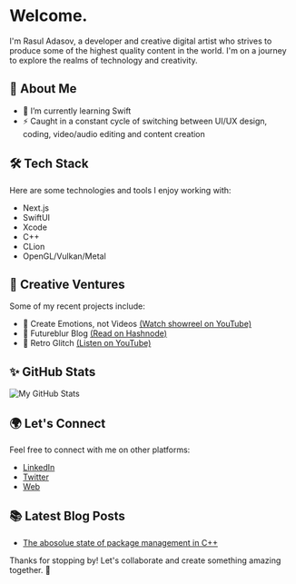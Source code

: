 # Welcome.

I'm Rasul Adasov, a developer and creative digital artist who strives to produce some of the highest quality content in the world. I'm on a journey to explore the realms of technology and creativity.

## 🚀 About Me

- 🌱 I’m currently learning Swift
- ⚡️ Caught in a constant cycle of switching between UI/UX design, coding, video/audio editing and content creation 

## 🛠️ Tech Stack

Here are some technologies and tools I enjoy working with:
- Next.js
- SwiftUI
- Xcode
- C++
- CLion
- OpenGL/Vulkan/Metal

## 🎨 Creative Ventures

Some of my recent projects include:

- 🎨 Create Emotions, not Videos [(Watch showreel on YouTube)](https://youtu.be/lEJwP7UA_PA)
- 📖 Futureblur Blog [(Read on Hashnode)](https://blog.futureblur.com)
- 🎵 Retro Glitch [(Listen on YouTube)](https://youtu.be/89iXrz1Cdt8)

## ✨ GitHub Stats

![My GitHub Stats](https://github-readme-stats.vercel.app/api?username=rdsov&show_icons=true&theme=dark)

## 🌍 Let's Connect

Feel free to connect with me on other platforms:

- [LinkedIn](https://www.linkedin.com/in/rasuladasov)
- [Twitter](https://twitter.com/blur4d)
- [Web](https://www.futureblur.com)

## 📚 Latest Blog Posts

<!-- BLOG-POST-LIST:START -->
- [The abosolue state of package management in C++](https://blog.futureblur.com/the-absolute-state-of-package-management-in-cpp)
<!-- BLOG-POST-LIST:END -->

Thanks for stopping by! Let's collaborate and create something amazing together. 🌟

